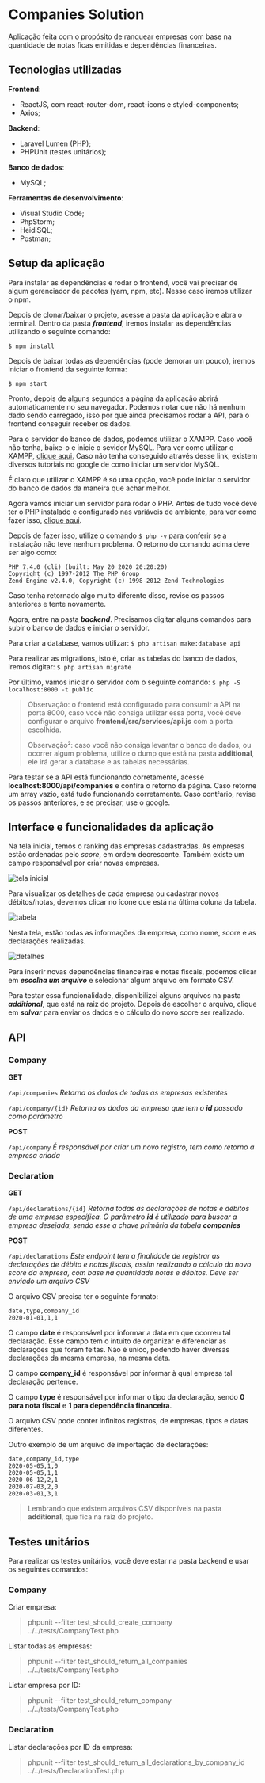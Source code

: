 # Companies Solution

Aplicação feita com o propósito de ranquear empresas com base na quantidade de notas ficas emitidas e dependências financeiras.

## Tecnologias utilizadas

**Frontend**: 
 - ReactJS, com react-router-dom, react-icons e styled-components;
 - Axios;

**Backend**: 
 - Laravel Lumen (PHP);
 - PHPUnit (testes unitários);
 
**Banco de dados**: 
 - MySQL;
 
**Ferramentas de desenvolvimento**:

 - Visual Studio Code;
 - PhpStorm;
 - HeidiSQL;
 - Postman;

## Setup da aplicação

Para instalar as dependências e rodar o frontend, você vai precisar de algum gerenciador de pacotes (yarn, npm, etc). Nesse caso iremos utilizar o npm.

Depois de clonar/baixar o projeto, acesse a pasta da aplicação e abra o terminal. Dentro da pasta ***frontend***, iremos instalar as dependências utilizando o seguinte comando:

`$ npm install`

Depois de baixar todas as dependências (pode demorar um pouco), iremos iniciar o frontend da seguinte forma:

`$ npm start`

Pronto, depois de alguns segundos a página da aplicação abrirá automaticamente no seu navegador. Podemos notar que não há nenhum dado sendo carregado, isso por que ainda precisamos rodar a API, para o frontend conseguir receber os dados.

Para o servidor do banco de dados, podemos utilizar o XAMPP. Caso você não tenha, baixe-o e inicie o sevidor MySQL. Para ver como utilizar o XAMPP, [clique aqui.](http://linguagemprisma.br4.biz/blog/configurando-mysql-xampp-em-windows/) Caso não tenha conseguido através desse link, existem diversos tutoriais no google de como iniciar um servidor MySQL.

É claro que utilizar o XAMPP é só uma opção, você pode iniciar o servidor do banco de dados da maneira que achar melhor.

Agora vamos iniciar um servidor para rodar o PHP. Antes de tudo você deve ter o PHP instalado e configurado nas variáveis de ambiente, para ver como fazer isso, [clique aqui](https://medium.com/@marcos.paegle/php-moderno-como-utilizar-o-php-7-1-de-maneira-f%C3%A1cil-e-r%C3%A1pida-windows-286ff668cce8#:~:text=Aperte%20a%20tecla%20Windows%20%2B%20Pause,o%20%E2%80%9CC%3A%5Cphp%E2%80%9D.).

Depois de fazer isso, utilize o comando `$ php -v` para conferir se a instalação não teve nenhum problema. O retorno do comando acima deve ser algo como:

    PHP 7.4.0 (cli) (built: May 20 2020 20:20:20)
    Copyright (c) 1997-2012 The PHP Group
    Zend Engine v2.4.0, Copyright (c) 1998-2012 Zend Technologies

Caso tenha retornado algo muito diferente disso, revise os passos anteriores e tente novamente.

Agora, entre na pasta ***backend***. Precisamos digitar alguns comandos para subir o banco de dados e iniciar o servidor.

Para criar a database, vamos utilizar:
`$ php artisan make:database api`

Para realizar as migrations, isto é, criar as tabelas do banco de dados, iremos digitar:
`$ php artisan migrate`

Por último, vamos iniciar o servidor com o seguinte comando:
`$ php -S localhost:8000 -t public`

> Observação: o frontend está configurado para consumir a API na porta 8000, caso você não consiga utilizar essa porta, você deve configurar o arquivo **frontend/src/services/api.js** com a porta escolhida.
> 
> Observação²: caso você não consiga levantar o banco de dados, ou ocorrer algum problema, utilize o dump que está na pasta **additional**, ele irá gerar a database e as tabelas necessárias.



Para testar se a API está funcionando corretamente, acesse **localhost:8000/api/companies** e confira o retorno da página. Caso retorne um  array vazio, está tudo funcionando corretamente. Caso contŕario, revise os passos anteriores, e se precisar, use o google.



## Interface e funcionalidades da aplicação

Na tela inicial, temos o ranking das empresas cadastradas. As empresas estão ordenadas pelo *score*, em ordem decrescente. Também existe um campo responsável por criar novas empresas.

![tela inicial](https://user-images.githubusercontent.com/38995753/84848785-2f7c1f00-b02a-11ea-9778-bf66822140ec.png)

Para visualizar os detalhes de cada empresa ou cadastrar novos débitos/notas, devemos clicar no ícone que está na última coluna da tabela.

![tabela](https://user-images.githubusercontent.com/38995753/84848788-32770f80-b02a-11ea-8ecc-e37ae87ab54f.png)

Nesta tela, estão todas as informações da empresa, como nome, score e as declarações realizadas.

![detalhes](https://user-images.githubusercontent.com/38995753/84848613-df04c180-b029-11ea-933c-21e57c05e123.png)

Para inserir novas dependências financeiras e notas fiscais, podemos clicar em ***escolha um arquivo*** e selecionar algum arquivo em formato CSV.

Para testar essa funcionalidade, disponibilizei alguns arquivos na pasta ***additional***, que está na raiz do projeto. Depois de escolher o arquivo, clique em ***salvar*** para enviar os dados e o cálculo do novo score ser realizado.

## API

### Company
**GET**

`/api/companies`
*Retorna os dados de todas as empresas existentes*

`/api/company/{id}`
*Retorna os dados da empresa que tem o **id** passado como parâmetro*

**POST**

`/api/company`
*É responsável por criar um novo registro, tem como retorno a empresa criada*

### Declaration

**GET**

`/api/declarations/{id}`
*Retorna todas as declarações de notas e débitos de uma empresa específica. O parâmetro **id** é utilizado para buscar a empresa desejada, sendo esse a chave primária da tabela **companies***

**POST**

`/api/declarations`
*Este endpoint tem a finalidade de registrar as declarações de débito e notas fiscais, assim realizando o cálculo do novo score da empresa, com base na quantidade notas e débitos. Deve ser enviado um arquivo CSV*

O arquivo CSV precisa ter o seguinte formato:

    date,type,company_id
    2020-01-01,1,1
    
O campo **date** é responsável por informar a data em que ocorreu tal declaração. Esse campo tem o intuito de organizar e diferenciar as declarações que foram feitas. Não é único, podendo haver diversas declarações da mesma empresa, na mesma data.

O campo **company_id** é responsável por informar à qual empresa tal declaração pertence.

O campo **type** é responsável por informar o tipo da declaração, sendo **0 para nota fiscal** e **1 para dependência financeira**. 

O arquivo CSV pode conter infinitos registros, de empresas, tipos e datas diferentes.

Outro exemplo de um arquivo de importação de declarações:

    date,company_id,type
    2020-05-05,1,0
    2020-05-05,1,1
	2020-06-12,2,1
	2020-07-03,2,0
	2020-03-01,3,1

> Lembrando que existem arquivos CSV disponíveis na pasta **additional**, que fica na raiz do projeto.

## Testes unitários

Para realizar os testes unitários, você deve estar na pasta backend e usar os seguintes comandos:

### Company

Criar empresa:
> phpunit --filter test_should_create_company ../../tests/CompanyTest.php

Listar todas as empresas:
> phpunit --filter test_should_return_all_companies ../../tests/CompanyTest.php

Listar empresa por ID:
> phpunit --filter test_should_return_company ../../tests/CompanyTest.php

### Declaration

Listar declarações por ID da empresa:
> phpunit --filter test_should_return_all_declarations_by_company_id ../../tests/DeclarationTest.php
